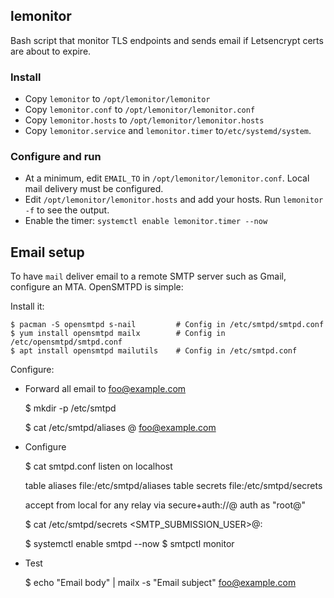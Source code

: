 ## lemonitor

Bash script that monitor TLS endpoints and sends email if Letsencrypt certs are about to expire.

### Install

- Copy `lemonitor` to `/opt/lemonitor/lemonitor`
- Copy `lemonitor.conf` to `/opt/lemonitor/lemonitor.conf`
- Copy `lemonitor.hosts` to `/opt/lemonitor/lemonitor.hosts`
- Copy `lemonitor.service` and `lemonitor.timer` to`/etc/systemd/system`. 

### Configure and run

- At a minimum, edit `EMAIL_TO` in `/opt/lemonitor/lemonitor.conf`. Local mail delivery must be configured. 
- Edit `/opt/lemonitor/lemonitor.hosts` and add your hosts. Run `lemonitor -f` to see the output. 
- Enable the timer: `systemctl enable lemonitor.timer --now` 

## Email setup

To have `mail` deliver email to a remote SMTP server such as Gmail, configure an MTA. OpenSMTPD is simple: 

Install it: 

    $ pacman -S opensmtpd s-nail         # Config in /etc/smtpd/smtpd.conf
    $ yum install opensmtpd mailx        # Config in /etc/opensmtpd/smtpd.conf
    $ apt install opensmtpd mailutils    # Config in /etc/smtpd.conf

Configure: 

- Forward all email to foo@example.com

    $ mkdir -p /etc/smtpd

    $ cat /etc/smtpd/aliases
    @ foo@example.com

- Configure 

    $ cat smtpd.conf
    listen on localhost
    
    table aliases file:/etc/smtpd/aliases
    table secrets file:/etc/smtpd/secrets
    
    accept from local for any relay via secure+auth://<USERNAME>@<DOMAIN> auth <secrets> as "root@<HOSTNAME>"

    $ cat /etc/smtpd/secrets
    <USERNAME>      <SMTP_SUBMISSION_USER>@<DOMAIN>:<PASSWORD>

    $ systemctl enable smtpd --now
    $ smtpctl monitor

- Test

    $ echo "Email body" | mailx -s "Email subject" foo@example.com


